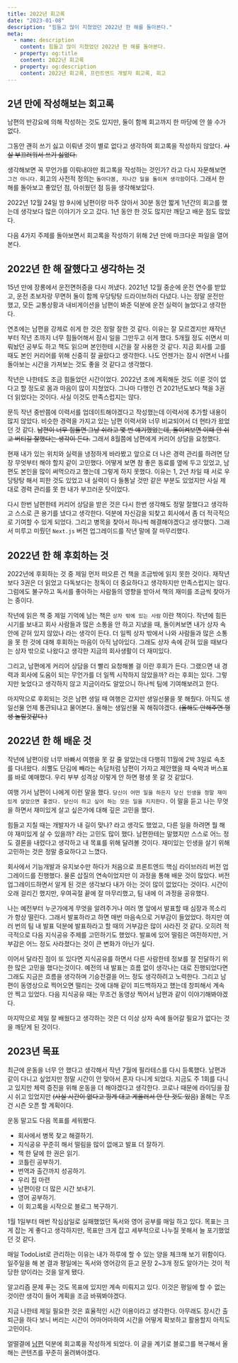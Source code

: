 ```yaml
---
title: 2022년 회고록
date: "2023-01-08"
description: "힘들고 많이 지쳤었던 2022년 한 해를 돌아본다."
meta:
  - name: description
    content: 힘들고 많이 지쳤었던 2022년 한 해를 돌아본다.
  - property: og:title
    content: 2022년 회고록
  - property: og:description
    content: 2022년 회고록, 프런트엔드 개발자 회고록, 회고
---
```


<h2 id="second-heading">2년 만에 작성해보는 회고록</h2>

남편의 반강요에 의해 작성하는 것도 있지만, 둘이 함께 회고까지 한 마당에 안 쓸 수가 없다.

그동안 괜히 쓰기 싫고 이뤄낸 것이 별로 없다고 생각하여 회고록을 작성하지 않았다.
<strike>사실 부끄러워서 쓰기 싫었다.</strike>

생각해보면 꼭 무언가를 이뤄내야만 회고록을 작성하는 것인가? 라고 다시 자문해보면 `그건 아니다.`
회고의 사전적 정의는 `돌아다봄, 지나간 일을 돌이켜 생각함`이다. 그래서 한 해를 돌아보고 좋았던 점, 아쉬웠던 점 등을 생각해보았다.

2022년 12월 24일 밤 9시에 남편이랑 마주 앉아서 30분 동안 짧게 1년간의 회고를 했는데 생각보다 많은 이야기가 오고 갔다. 1년 동안 한 것도 많지만 깨닫고 배운 점도 많았다.

다음 4가지 주제를 돌아보면서 회고록을 작성하기 위해 2년 만에 마크다운 파일을 열어본다.

## 2022년 한 해 잘했다고 생각하는 것

15년 만에 장롱에서 운전면허증을 다시 꺼냈다. 2021년 12월 중순에 운전 연수를 받았고, 운전 초보자랑 무면허 둘이 함께 우당탕탕 드라이브하러 다녔다. 나는 정말 운전만 했고, 모든 교통상황과 내비게이션을 남편이 봐준 덕분에 운전 실력이 늘었다고 생각한다.

연초에는 남편을 강제로 쉬게 한 것은 정말 잘한 것 같다. 이유는 잘 모르겠지만 재작년부터 작년 초까지 너무 힘들어해서 잠시 일을 그만두고 쉬게 했다. 5개월 정도 쉬면서 미뤄놨던 공부도 하고 책도 읽으며 본인한테 시간을 잘 사용한 것 같다. 지금 회사를 고를 때도 본인 커리어를 위해 신중히 잘 골랐다고 생각한다. 나도 언젠가는 잠시 쉬면서 나를 돌아보는 시간을 가져보는 것도 좋을 것 같다고 생각했다.

작년은 나한테도 조금 힘들었던 시간이었다. 2022년 초에 계획해둔 것도 이룬 것이 없다고 할 정도로 몸과 마음이 많이 지쳤었다. 그나마 다행인 건 2021년도보다 책을 3권 더 읽었다는 것이다. 사실 이것도 만족스럽지는 않다.

문득 작년 중반쯤에 이력서를 업데이트해야겠다고 작성했는데 이력서에 추가할 내용이 많지 않았다. 비슷한 경력을 가지고 있는 남편 이력서와 너무 비교되어서 더 현타가 왔었던 것 같다. <strike>남편이 너무 힘들면 그냥 쉬라고 몇 번 얘기했었는데, 돌이켜보면 이때 안 쉬고 버티길 잘했다는 생각이 든다.</strike> 그래서 8월쯤에 남편에게 커리어 상담을 요청했다.

현재 내가 있는 위치와 실력을 냉정하게 바라봤고 앞으로 더 나은 경력 관리를 하려면 당장 무엇부터 해야 할지 같이 고민했다. 어떻게 보면 참 좋은 동료를 옆에 두고 있었고, 남편도 본인을 많이 써먹으라고 했는데 그렇게 하지 못했다. 이유는 1, 2년 차일 때 서로 우당탕탕 해서 피한 것도 있었고 내 실력이 다 들통날 것만 같은 부분도 있었지만 사실 제대로 경력 관리를 못 한 내가 부끄러운 탓이었다.

다시 한번 남편한테 커리어 상담을 받은 것은 다시 한번 생각해도 정말 잘했다고 생각하고 스스로 큰 용기를 냈다고 생각한다. 덕분에 자신감을 되찾고 회사에서 좀 더 적극적으로 기여할 수 있게 되었다. 그리고 병목을 찾아서 하나씩 해결해야겠다고 생각했다. 그래서 미루고 미뤘던 `Next.js` 버전 업그레이드를 작년 말에 잘 마무리했다.

## 2022년 한 해 후회하는 것

2022년에 후회하는 것 중 제일 먼저 떠오른 건 책을 조금밖에 읽지 못한 것이다. 재작년보다 3권은 더 읽었고 다독보다는 정독이 더 중요하다고 생각하지만 만족스럽지는 않다. 그럼에도 불구하고 독서를 좋아하는 사람들의 영향을 받아서 책의 재미를 조금씩 찾아가는 중이다.

작년에 읽은 책 중 제일 기억에 남는 책은 `상자 밖에 있는 사람` 이란 책이다. 작년에 힘든 시기를 보내고 회사 사람들과 많은 소통을 안 하고 지냈을 때, 돌이켜보면 내가 상자 속 안에 갇혀 있지 않았나 라는 생각이 든다. 더 일찍 상자 밖에서 나와 사람들과 많은 소통을 못 한 것에 대해 후회하는 마음이 아직 남아있다. 그래도 상자 속에 갇혀 있을 때보다는 상자 밖으로 나왔다고 생각한 지금의 회사생활이 더 재미있다.

그리고, 남편에게 커리어 상담을 더 빨리 요청해볼 걸 이란 후회가 든다. 그랬으면 내 경력과 회사에 도움이 되는 무언가를 더 일찍 시작하지 않았을까? 라는 후회는 있다. 그렇지만 늦었다고 생각하지 않고 지금이라도 알았으니 하나씩 팀에 기여해보려고 한다.

마지막으로 후회되는 것은 남편 생일 때 여행은 갔지만 생일선물을 못 해줬다. 아직도 생일선물 언제 통관되냐고 물어본다. 올해는 생일선물 꼭 해줘야겠다. <strike>(올해도 안해주면 평생 놀릴것같다.)</strike>

## 2022년 한 해 배운 것

작년에 남편이랑 너무 바빠서 여행을 못 갈 줄 알았는데 다행히 11월에 2박 3일로 속초를 다녀왔다. 쇠뿔도 단김에 빼라는 속담처럼 남편이 가자고 제안했을 때 숙박과 버스표를 바로 예매했다. 우리 부부 성격상 이렇게 안 하면 평생 못 갈 것 같았다.

여행 가서 남편이 나에게 이런 말을 했다. `당신이 어떤 일을 하든지 당신 인생을 정말 재미있게 살았으면 좋겠다. 당신이 하고 싶어 하는 모든 일을 지지한다.` 이 말을 듣고 나는 무엇을 하면서 재미있게 살고 싶은가에 대해 깊은 고민을 했다.

힘들고 지칠 때는 개발자가 내 길이 맞나? 라고 생각도 했었고, 다른 일을 하려면 뭘 해야 재미있게 살 수 있을까? 라는 고민도 많이 했다.
남편한테는 말했지만 스스로 어느 정도 결론을 내렸다고 생각하고 내 목표를 위해 달려볼 것이다. 재미있는 인생을 살기 위해 고민하는 것은 정말 중요하다고 느꼈다.

회사에서 기능개발과 유지보수만 하다가 처음으로 프론트엔드 핵심 라이브러리 버전 업그레이드를 진행했다. 물론 삽질의 연속이었지만 이 과정을 통해 배운 것이 많았다. 버전 업그레이드하면서 알게 된 것은 생각보다 내가 아는 것이 많이 없었다는 것이다. 시간이 오래 걸리긴 했지만, 우여곡절 끝에 잘 마무리했고, 팀 내에 이 과정을 공유했다.

나는 예전부터 누군가에게 무엇을 알려주거나 여러 명 앞에서 발표할 때 심장과 목소리가 항상 떨린다. 그래서 발표하라고 하면 매번 마음속으로 거부감이 들었었다. 하지만 여러 번의 팀 내 발표 덕분에 발표하라고 할 때의 거부감은 많이 사라진 것 같다. 오히려 적극적으로 다음 지식공유 주제를 고민하기도 했었다. 발표에 있어 떨림은 여전하지만, 거부감은 어느 정도 사라졌다는 것이 큰 변화가 아닌가 싶다.

이어서 달라진 점이 또 있다면 지식공유를 하면서 다른 사람한테 정보를 잘 전달하기 위한 많은 고민을 했다는것이다. 예전의 내 발표는 흐름 없이 생각나는 대로 진행되었다면 그래도 지금은 흐름을 생각하며 기승전결을 어느 정도 생각하려고 노력한다. 그리고 남편이 동영상으로 찍어오면 떨리는 것에 대해 같이 피드백하자고 했는데 창피해서 계속 안 찍고 있었다. 다음 지식공유 때는 무조건 동영상 찍어서 남편과 같이 이야기해봐야겠다.

마지막으로 제일 잘 배웠다고 생각하는 것은 더 이상 상자 속에 들어갈 필요가 없다는 것을 깨닫게 된 것이다.

## 2023년 목표

최근에 운동을 너무 안 했다고 생각해서 작년 7월에 필라테스를 다시 등록했다. 남편과 같이 다니고 싶었지만 정말 시간이 안 맞아서 혼자 다니게 되었다. 지금도 주 1회를 다니고 있지만 체력 증진을 위해 운동을 더 해야겠다고 생각한다. 코로나 때문에 라이딩을 잠시 쉬고 있었지만 <strike>(사실 시간이 없다고 핑계 대고 게을러서 안 탄 것도 있음)</strike> 올해는 무조건 시즌 오픈 할 계획이다.

운동 말고도 다음 목표를 세워봤다.

- 회사에서 병목 찾고 해결하기.
- 지식공유 꾸준히 해서 떨림을 많이 없애고 발표 더 잘하기.
- 책 한 달에 한 권은 읽기.
- 코틀린 공부하기.
- 번역과 출간까지 성공하기.
- 우리 집 마련
- 남편이랑 더 많은 시간 보내기.
- 영어 공부하기.
- 이 회고록을 시작으로 블로그 복구하기.

1월 1일부터 매번 작심삼일로 실패했었던 독서와 영어 공부를 매일 하고 있다. 목표는 크게 잡는 게 좋다고 생각하지만, 목표만 크게 잡고 세부적으로 나누질 못해서 늘 포기했었던 것 같다.

매일 TodoList로 관리하는 이유는 내가 하루에 할 수 있는 양을 체크해 보기 위함이다. 일주일을 해 본 결과 평일에는 독서와 영어강의 듣고 문장 2~3개 정도 알아가는 것이 적당한 양이라는 것을 알게 됐다.

알고리즘 문제 푸는 것도 목표에 있지만 계속 미뤄지고 있다. 이것은 평일에 할 수 없는 것이란 생각이 들어 계획을 조금 바꿔봐야겠다.

지금 나한테 제일 필요한 것은 효율적인 시간 이용이라고 생각한다. 아무래도 장시간 출퇴근을 하다 보니 버리는 시간이 어마어마하여 시간을 어떻게 확보하고 활용할지 아직도 고민이다.

얼떨결에 [남편](https://wiki.lucashan.space/post-mortem/2022-memoir/) 덕분에 회고록을 작성하게 되었다.
이 글을 계기로 블로그를 복구해서 올해는 콘텐츠를 꾸준히 올려봐야겠다.
